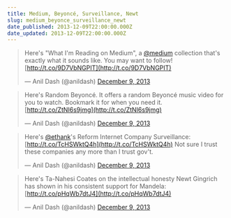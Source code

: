 ```yaml
---
title: Medium, Beyoncé, Surveillance, Newt
slug: medium_beyonce_surveillance_newt
date_published: 2013-12-09T22:00:00.000Z
date_updated: 2013-12-09T22:00:00.000Z
---
```


> Here's "What I'm Reading on Medium", a [@medium](https://twitter.com/Medium) collection that's exactly what it sounds like. You may want to follow! [http://t.co/9D7VbNGPIT](http://t.co/9D7VbNGPIT)
> 
> — Anil Dash (@anildash) [December 9, 2013](https://twitter.com/anildash/statuses/410166977483665408)

> Here's Random Beyoncé. It offers a random Beyoncé music video for you to watch. Bookmark it for when you need it. [http://t.co/ZtNI6s9jmg](http://t.co/ZtNI6s9jmg)
> 
> — Anil Dash (@anildash) [December 9, 2013](https://twitter.com/anildash/statuses/410166982382608384)

> Here's [@ethank](https://twitter.com/ethank)'s Reform Internet Company Surveillance: [http://t.co/TcHSWktQ4h](http://t.co/TcHSWktQ4h) Not sure I trust these companies any more than I trust gov't.
> 
> — Anil Dash (@anildash) [December 9, 2013](https://twitter.com/anildash/statuses/410166984911777792)

> Here's Ta-Nahesi Coates on the intellectual honesty Newt Gingrich has shown in his consistent support for Mandela: [http://t.co/pHqWb7dtJ4](http://t.co/pHqWb7dtJ4)
> 
> — Anil Dash (@anildash) [December 9, 2013](https://twitter.com/anildash/statuses/410166990192381952)
